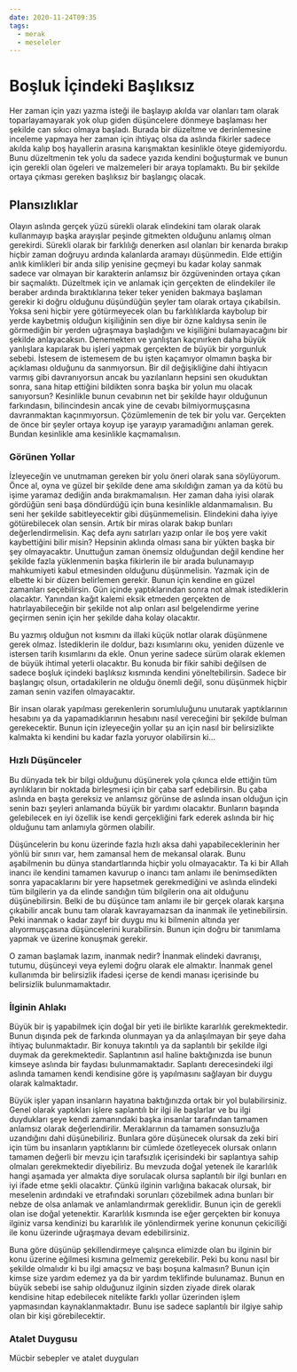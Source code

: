 ```yaml
---
date: 2020-11-24T09:35
tags:
  - merak
  - meseleler
---
```




# Boşluk İçindeki Başlıksız
Her zaman için yazı yazma isteği ile başlayıp akılda var olanları tam olarak toparlayamayarak yok olup giden düşüncelere dönmeye başlaması her şekilde can sıkıcı olmaya başladı. Burada bir düzeltme ve derinlemesine inceleme yapmaya her zaman için ihtiyaç olsa da aslında fikirler sadece akılda kalıp boş hayallerin arasına karışmaktan kesinlikle öteye gidemiyordu. Bunu düzeltmenin tek yolu da sadece yazıda kendini boğuşturmak ve bunun için gerekli olan ögeleri ve malzemeleri bir araya toplamaktı. Bu bir şekilde ortaya çıkması gereken başlıksız bir başlangıç olacak.


## Plansızlıklar
Olayın aslında gerçek yüzü sürekli olarak elindekini tam olarak olarak kullanmayıp başka arayışlar peşinde gitmekten olduğunu anlamış olman gerekirdi. Sürekli olarak bir farklılığı denerken asıl olanları bir kenarda bırakıp hiçbir zaman doğruyu ardında kalanlarda aramayı düşünmedin. Elde ettiğin anlık kimlikleri bir anda silip yenisine geçmeyi bu kadar kolay sanmak sadece var olmayan bir karakterin anlamsız bir özgüveninden ortaya çıkan bir saçmalıktı. Düzeltmek için ve anlamak için gerçekten de elindekiler ile beraber ardında bıraktıklarına teker teker yeniden bakmaya başlaman gerekir ki doğru olduğunu düşündüğün şeyler tam olarak ortaya çıkabilsin. Yoksa seni hiçbir yere götürmeyecek olan bu farklılıklarda kaybolup bir yerde kaybetmiş olduğun kişiliğinin sen diye bir özne kaldıysa senin ile görmediğin bir yerden uğraşmaya başladığını ve kişiliğini bulamayacağını bir şekilde anlayacaksın.
Denemekten ve yanlıştan kaçınırken daha büyük yanlışlara kapılarak bu işleri yapmak gerçekten de büyük bir yorgunluk sebebi. İstesem de istemesem de bu işten kaçamıyor olmamın başka bir açıklaması olduğunu da sanmıyorsun. Bir dil değişikliğine dahi ihtiyacın varmış gibi davranıyorsun ancak bu yazılanların hepsini sen okuduktan sonra, sana hitap ettiğini bildikten sonra başka bir yolun mu olacak sanıyorsun? Kesinlikle bunun cevabının net bir şekilde hayır olduğunun farkındasın, bilincindesin ancak yine de cevabı bilmiyormuşçasına davranmaktan kaçınmıyorsun. Çözümlemenin de tek bir yolu var. Gerçekten de önce bir şeyler ortaya koyup işe yarayıp yaramadığını anlaman gerek. Bundan kesinlikle ama kesinlikle kaçmamalısın.




### Görünen Yollar
İzleyeceğin ve unutmaman gereken bir yolu öneri olarak sana söylüyorum. Önce al, oyna ve güzel bir şekilde dene ama sıkıldığın zaman ya da kötü bu işime yaramaz dediğin anda bırakmamalısın. Her zaman daha iyisi olarak gördüğün seni başa döndürdüğü için buna kesinlikle aldanmamalısın. Bu seni her şekilde sabitleyecektir gibi düşünmemelisin. Elindekini daha iyiye götürebilecek olan sensin. Artık bir miras olarak bakıp bunları değerlendirmelisin. Kaç defa aynı satırları yazıp onlar ile boş yere vakit kaybettiğini bilir misin? Hepsinin aklında olması sana bir yükten başka bir şey olmayacaktır. Unuttuğun zaman önemsiz olduğundan değil kendine her şekilde fazla yüklenmenin başka fikirlerin ile bir arada bulunamayıp mahkumiyeti kabul etmesinden olduğunu düşünmelisin. Yazmak için de elbette ki bir düzen belirlemen gerekir. Bunun için kendine en güzel zamanları seçebilirsin. Gün içinde yaptıklarından sonra not almak istediklerin olacaktır. Yanından kağıt kalemi eksik etmeden gerçekten de hatırlayabileceğin bir şekilde not alıp onları asıl belgelendirme yerine geçirmen senin için her şekilde daha kolay olacaktır.

Bu yazmış olduğun not kısmını da illaki küçük notlar olarak düşünmene gerek olmaz. İstediklerin ile doldur, bazı kısımlarını oku, yeniden düzenle ve istersen tarih kısımlarını da ekle. Onun yerine sadece sürüm olarak eklemen de büyük ihtimal yeterli olacaktır. Bu konuda bir fikir sahibi değilsen de sadece boşluk içindeki başlıksız kısmında kendini yöneltebilirsin. Sadece bir başlangıç olsun, ortadakilerin ne olduğu önemli değil, sonu düşünmek hiçbir zaman senin vazifen olmayacaktır.

Bir insan olarak yapılması gerekenlerin sorumluluğunu unutarak yaptıklarının hesabını ya da yapamadıklarının hesabını nasıl vereceğini bir şekilde bulman gerekecektir. Bunun için izleyeceğin yollar şu an için nasıl bir belirsizlikte kalmakta ki kendini bu kadar fazla yoruyor olabilirsin ki...

### Hızlı Düşünceler

Bu dünyada tek bir bilgi olduğunu düşünerek yola çıkınca elde ettiğin tüm ayrılıkların bir noktada birleşmesi için bir çaba sarf edebilirsin. Bu çaba aslında en başta gereksiz ve anlamsız görünse de aslında insan olduğun için senin bazı şeyleri anlamanda büyük bir yardımı olacaktır. Bunların başında gelebilecek en iyi özellik ise kendi gerçekliğini fark ederek aslında bir hiç olduğunu tam anlamıyla görmen olabilir.

Düşüncelerin bu konu üzerinde fazla hızlı aksa dahi yapabileceklerinin her yönlü bir sınırı var, hem zamansal hem de mekansal olarak. Bunu aşabilmenin bu dünya standartlarında hiçbir yolu olmayacaktır. Ta ki bir Allah inancı ile kendini tamamen kavurup o inancı tam anlamı ile benimsedikten sonra yapacaklarını bir yere hapsetmek gerekmediğini ve aslında elindeki tüm bilgilerin ya da elinde sandığın tüm bilgilerin ona ait olduğunu düşünebilirsin. Belki de bu düşünce tam anlamı ile bir gerçek olarak karşına çıkabilir ancak bunu tam olarak kavrayamazsan da inanmak ile yetinebilirsin. Peki inanmak o kadar zayıf bir duygu mu ki bilmenin altında yer alıyormuşçasına düşüncelerini kurabilirsin. Bunun için doğru bir tanımlama yapmak ve üzerine konuşmak gerekir.

O zaman başlamak lazım, inanmak nedir? İnanmak elindeki davranışı, tutumu, düşünceyi veya eylemi doğru olarak ele almaktır. İnanmak genel kullanımda bir belirsizlik ifadesi içerse de kendi manası içerisinde bu belirsizlik bulunmamaktadır.

### İlginin Ahlakı

Büyük bir iş yapabilmek için doğal bir yeti ile birlikte kararlılık gerekmektedir. Bunun dışında pek de farkında olunmayan ya da anlaşılmayan bir şeye daha ihtiyaç bulunmaktadır. Bir konuya takıntılı ya da saplantılı bir şekilde ilgi duymak da gerekmektedir. Saplantının asıl haline baktığınızda ise bunun kimseye aslında bir faydası bulunmamaktadır. Saplantı derecesindeki ilgi aslında tamamen kendi kendisine göre iş yapılmasını sağlayan bir duygu olarak kalmaktadır.

Büyük işler yapan insanların hayatına baktığınızda ortak bir yol bulabilirsiniz. Genel olarak yaptıkları işlere saplantılı bir ilgi ile başlarlar ve bu ilgi duydukları şeye kendi zamanındaki başka insanlar tarafından tamamen anlamsız olarak değerlendirilir. Meraklarının da tamamen sonsuzluğa uzandığını dahi düşünebiliriz. Bunlara göre düşünecek olursak da zeki biri için tüm bu insanların yaptıklarını bir cümlede özetleyecek olursak onların tamamen değerli bir mevzu için tarafsızlık içerisindeki bir saplantıya sahip olmaları gerekmektedir diyebiliriz. Bu mevzuda doğal yetenek ile kararlılık hangi aşamada yer almakta diye sorulacak olursa saplantılı bir ilgi bunları en iyi ifade etme şekli olacaktır. Çünkü ilginin varlığına bakacak olursak, bir meselenin ardındaki ve etrafındaki sorunları çözebilmek adına bunları bir nebze de olsa anlamak ve anlamlandırmak gereklidir. Bunun için de gerekli olan ise doğal yetenektir. Kararlılık kısmında ise eğer gerçekten bir konuya ilginiz varsa kendinizi bu kararlılık ile yönlendirmek yerine konunun çekiciliği ile konu üzerinde uğraşmaya devam edebilirsiniz.

Buna göre düşünüp şekillendirmeye çalışınca elimizde olan bu ilginin bir konu üzerine eğilmesi kısmına gelmemiz gerekebilir. Peki bu konu nasıl bir şekilde olmalıdır ki bu ilgi amaçsız ve başı boşuna kalmasın? Bunun için kimse size yardım edemez ya da bir yardım teklifinde bulunamaz. Bunun en büyük sebebi ise sahip olduğunuz ilginin sizden ziyade direk olarak kendisine hitap edebilecek nitelikte farklı yollar üzerinden işlem yapmasından kaynaklanmaktadır. Bunu ise sadece saplantılı bir ilgiye sahip olan bir kişi görebilecektir.




### Atalet Duygusu

Mücbir sebepler ve atalet duyguları


